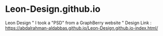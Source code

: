 # Leon-Design.github.io
Leon Design " I took a "PSD" from a GraphBerry website "
Design Link :  https://abdalrahman-aldabbas.github.io/Leon-Design.github.io-index.html/
